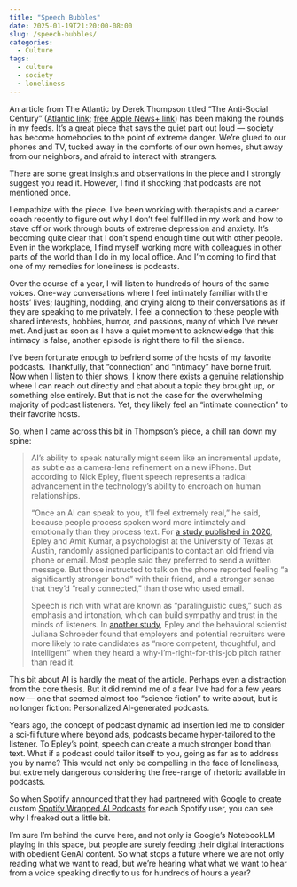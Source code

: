 ```yaml
---
title: "Speech Bubbles"
date: 2025-01-19T21:20:00-08:00
slug: /speech-bubbles/
categories:
  - Culture
tags:
  - culture
  - society
  - loneliness
---
```


An article from The Atlantic by Derek Thompson titled “The Anti-Social Century” ([Atlantic link](https://www.theatlantic.com/magazine/archive/2025/02/american-loneliness-personality-politics/681091/?utm_source=apple_news); [free Apple News+ link](https://apple.news/AKlsSEPZzQ8qoa9UY8lti4Q)) has been making the rounds in my feeds. It’s a great piece that says the quiet part out loud — society has become homebodies to the point of extreme danger. We’re glued to our phones and TV, tucked away in the comforts of our own homes, shut away from our neighbors, and afraid to interact with strangers.

There are some great insights and observations in the piece and I strongly suggest you read it. However, I find it shocking that podcasts are not mentioned once.

I empathize with the piece. I’ve been working with therapists and a career coach recently to figure out why I don’t feel fulfilled in my work and how to stave off or work through bouts of extreme depression and anxiety. It’s becoming quite clear that I don’t spend enough time out with other people. Even in the workplace, I find myself working more with colleagues in other parts of the world than I do in my local office. And I’m coming to find that one of my remedies for loneliness is podcasts.

Over the course of a year, I will listen to hundreds of hours of the same voices. One-way conversations where I feel intimately familiar with the hosts’ lives; laughing, nodding, and crying along to their conversations as if they are speaking to me privately. I feel a connection to these people with shared interests, hobbies, humor, and passions, many of which I’ve never met. And just as soon as I have a quiet moment to acknowledge that this intimacy is false, another episode is right there to fill the silence.

I’ve been fortunate enough to befriend some of the hosts of my favorite podcasts. Thankfully, that “connection” and “intimacy” have borne fruit. Now when I listen to thier shows, I know there exists a genuine relationship where I can reach out directly and chat about a topic they brought up, or something else entirely. But that is not the case for the overwhelming majority of podcast listeners. Yet, they likely feel an “intimate connection” to their favorite hosts.

So, when I came across this bit in Thompson’s piece, a chill ran down my spine:

> AI’s ability to speak naturally might seem like an incremental update, as subtle as a camera-lens refinement on a new iPhone. But according to Nick Epley, fluent speech represents a radical advancement in the technology’s ability to encroach on human relationships.
>
> “Once an AI can speak to you, it’ll feel extremely real,” he said, because people process spoken word more intimately and emotionally than they process text. For [a study published in 2020](https://www.researchgate.net/publication/344232654_It's_surprisingly_nice_to_hear_you_Misunderstanding_the_impact_of_communication_media_can_lead_to_suboptimal_choices_of_how_to_connect_with_others), Epley and Amit Kumar, a psychologist at the University of Texas at Austin, randomly assigned participants to contact an old friend via phone or email. Most people said they preferred to send a written message. But those instructed to talk on the phone reported feeling “a significantly stronger bond” with their friend, and a stronger sense that they’d “really connected,” than those who used email.
> 
> Speech is rich with what are known as “paralinguistic cues,” such as emphasis and intonation, which can build sympathy and trust in the minds of listeners. In [another study](https://journals.sagepub.com/doi/abs/10.1177/0956797615572906), Epley and the behavioral scientist Juliana Schroeder found that employers and potential recruiters were more likely to rate candidates as “more competent, thoughtful, and intelligent” when they heard a why-I’m-right-for-this-job pitch rather than read it.

This bit about AI is hardly the meat of the article. Perhaps even a distraction from the core thesis. But it did remind me of a fear I’ve had for a few years now — one that seemed almost too “science fiction” to write about, but is no longer fiction: Personalized AI-generated podcasts.

Years ago, the concept of podcast dynamic ad insertion led me to consider a sci-fi future where beyond ads, podcasts became hyper-tailored to the listener. To Epley’s point, speech can create a much stronger bond than text. What if a podcast could tailor itself to you, going as far as to address you by name? This would not only be compelling in the face of loneliness, but extremely dangerous considering the free-range of rhetoric available in podcasts.

So when Spotify announced that they had partnered with Google to create custom [Spotify Wrapped AI Podcasts](https://newsroom.spotify.com/2024-12-04/your-spotify-wrapped-ai-podcast-is-here-to-help-you-reconnect-with-the-music-that-defined-your-year/) for each Spotify user, you can see why I freaked out a little bit.

I’m sure I’m behind the curve here, and not only is Google’s NotebookLM playing in this space, but people are surely feeding their digital interactions with obedient GenAI content. So what stops a future where we are not only reading what we want to read, but we’re hearing what what we want to hear from a voice speaking directly to us for hundreds of hours a year?